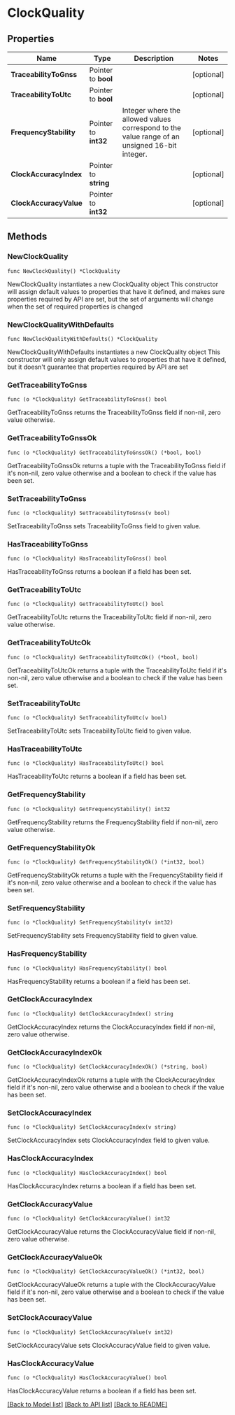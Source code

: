 # ClockQuality

## Properties

Name | Type | Description | Notes
------------ | ------------- | ------------- | -------------
**TraceabilityToGnss** | Pointer to **bool** |  | [optional] 
**TraceabilityToUtc** | Pointer to **bool** |  | [optional] 
**FrequencyStability** | Pointer to **int32** | Integer where the allowed values correspond to the value range of an unsigned 16-bit integer.  | [optional] 
**ClockAccuracyIndex** | Pointer to **string** |  | [optional] 
**ClockAccuracyValue** | Pointer to **int32** |  | [optional] 

## Methods

### NewClockQuality

`func NewClockQuality() *ClockQuality`

NewClockQuality instantiates a new ClockQuality object
This constructor will assign default values to properties that have it defined,
and makes sure properties required by API are set, but the set of arguments
will change when the set of required properties is changed

### NewClockQualityWithDefaults

`func NewClockQualityWithDefaults() *ClockQuality`

NewClockQualityWithDefaults instantiates a new ClockQuality object
This constructor will only assign default values to properties that have it defined,
but it doesn't guarantee that properties required by API are set

### GetTraceabilityToGnss

`func (o *ClockQuality) GetTraceabilityToGnss() bool`

GetTraceabilityToGnss returns the TraceabilityToGnss field if non-nil, zero value otherwise.

### GetTraceabilityToGnssOk

`func (o *ClockQuality) GetTraceabilityToGnssOk() (*bool, bool)`

GetTraceabilityToGnssOk returns a tuple with the TraceabilityToGnss field if it's non-nil, zero value otherwise
and a boolean to check if the value has been set.

### SetTraceabilityToGnss

`func (o *ClockQuality) SetTraceabilityToGnss(v bool)`

SetTraceabilityToGnss sets TraceabilityToGnss field to given value.

### HasTraceabilityToGnss

`func (o *ClockQuality) HasTraceabilityToGnss() bool`

HasTraceabilityToGnss returns a boolean if a field has been set.

### GetTraceabilityToUtc

`func (o *ClockQuality) GetTraceabilityToUtc() bool`

GetTraceabilityToUtc returns the TraceabilityToUtc field if non-nil, zero value otherwise.

### GetTraceabilityToUtcOk

`func (o *ClockQuality) GetTraceabilityToUtcOk() (*bool, bool)`

GetTraceabilityToUtcOk returns a tuple with the TraceabilityToUtc field if it's non-nil, zero value otherwise
and a boolean to check if the value has been set.

### SetTraceabilityToUtc

`func (o *ClockQuality) SetTraceabilityToUtc(v bool)`

SetTraceabilityToUtc sets TraceabilityToUtc field to given value.

### HasTraceabilityToUtc

`func (o *ClockQuality) HasTraceabilityToUtc() bool`

HasTraceabilityToUtc returns a boolean if a field has been set.

### GetFrequencyStability

`func (o *ClockQuality) GetFrequencyStability() int32`

GetFrequencyStability returns the FrequencyStability field if non-nil, zero value otherwise.

### GetFrequencyStabilityOk

`func (o *ClockQuality) GetFrequencyStabilityOk() (*int32, bool)`

GetFrequencyStabilityOk returns a tuple with the FrequencyStability field if it's non-nil, zero value otherwise
and a boolean to check if the value has been set.

### SetFrequencyStability

`func (o *ClockQuality) SetFrequencyStability(v int32)`

SetFrequencyStability sets FrequencyStability field to given value.

### HasFrequencyStability

`func (o *ClockQuality) HasFrequencyStability() bool`

HasFrequencyStability returns a boolean if a field has been set.

### GetClockAccuracyIndex

`func (o *ClockQuality) GetClockAccuracyIndex() string`

GetClockAccuracyIndex returns the ClockAccuracyIndex field if non-nil, zero value otherwise.

### GetClockAccuracyIndexOk

`func (o *ClockQuality) GetClockAccuracyIndexOk() (*string, bool)`

GetClockAccuracyIndexOk returns a tuple with the ClockAccuracyIndex field if it's non-nil, zero value otherwise
and a boolean to check if the value has been set.

### SetClockAccuracyIndex

`func (o *ClockQuality) SetClockAccuracyIndex(v string)`

SetClockAccuracyIndex sets ClockAccuracyIndex field to given value.

### HasClockAccuracyIndex

`func (o *ClockQuality) HasClockAccuracyIndex() bool`

HasClockAccuracyIndex returns a boolean if a field has been set.

### GetClockAccuracyValue

`func (o *ClockQuality) GetClockAccuracyValue() int32`

GetClockAccuracyValue returns the ClockAccuracyValue field if non-nil, zero value otherwise.

### GetClockAccuracyValueOk

`func (o *ClockQuality) GetClockAccuracyValueOk() (*int32, bool)`

GetClockAccuracyValueOk returns a tuple with the ClockAccuracyValue field if it's non-nil, zero value otherwise
and a boolean to check if the value has been set.

### SetClockAccuracyValue

`func (o *ClockQuality) SetClockAccuracyValue(v int32)`

SetClockAccuracyValue sets ClockAccuracyValue field to given value.

### HasClockAccuracyValue

`func (o *ClockQuality) HasClockAccuracyValue() bool`

HasClockAccuracyValue returns a boolean if a field has been set.


[[Back to Model list]](../README.md#documentation-for-models) [[Back to API list]](../README.md#documentation-for-api-endpoints) [[Back to README]](../README.md)


